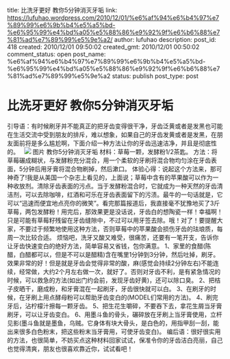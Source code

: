 title: 比洗牙更好 教你5分钟消灭牙垢
link: https://lufuhao.wordpress.com/2010/12/01/%e6%af%94%e6%b4%97%e7%89%99%e6%9b%b4%e5%a5%bd-%e6%95%99%e4%bd%a05%e5%88%86%e9%92%9f%e6%b6%88%e7%81%ad%e7%89%99%e5%9e%a2/
author: lufuhao
description: 
post_id: 418
created: 2010/12/01 09:50:02
created_gmt: 2010/12/01 00:50:02
comment_status: open
post_name: %e6%af%94%e6%b4%97%e7%89%99%e6%9b%b4%e5%a5%bd-%e6%95%99%e4%bd%a05%e5%88%86%e9%92%9f%e6%b6%88%e7%81%ad%e7%89%99%e5%9e%a2
status: publish
post_type: post

# 比洗牙更好 教你5分钟消灭牙垢

引导语：有时候刷牙并不能真正的把牙齿变得很干净，牙齿泛黄或者是发黑也可能在生活交流中受到朋友的排斥，难以想象，如果自己的牙齿发黄或者是发黑，在朋友面前将是多么尴尬啊，下面介绍一种方法让你的牙齿迅速洁净，并且是彻底性的。   ![](http://lufuhao.files.wordpress.com/2010/12/http_imgload-cgi.jpeg?w=300) 图片 教你5分钟消灭牙垢 材料：草莓一颗，发酵粉1/2茶匙。 方法：将草莓碾成糊状，与发酵粉充分混合，用一个柔软的牙刷将混合物均匀涂在牙齿表面，5分钟后用牙膏将混合物刷掉，然后漱口。 体验心得：说起这个方法来，那可神奇了!我是从美国一个杂志上看见的，上面说；草莓中含有的苹果酸可以作为一种收放剂。清除牙齿表面的污点。当于发酵粉混合时，它就成为一种天然的牙齿清洁剂，可以去除咖啡，红酒和可乐在牙齿表面留下的污渍。最牛的一句话就是，它可以“迅速而便宜地点亮你的微笑”。看完那篇报道后，我直接毫不犹豫地买了3斤草莓，两包发酵粉！用完后，那效果更是没话说，牙齿白的想陶瓷一样！幸福啊！ 只是可能有草莓籽残留在牙齿缝隙中，不过可以用牙签去除。哦！对了！要提醒大家，不要过于频繁地使用这种方法，否则草莓中的苹果酸会损伤牙齿的珐琅质，每周一次比较合适。 烦恼吧，洗牙又酸又难受，很痛苦，还要有一笔开支，告诉你让牙齿快速变白的绝好方法，简单容易又省钱，包你满意。 1、家里的食醋(陈醋，白醋都可以，但是不可以是醋精)含在嘴里1分钟到3分钟，然后吐掉，刷牙。效果非常的好！但是就是牙齿会觉得非常的酸，麻(感觉会持续2分钟左右)不能连续，经常做，大约2个月左右做一次，就好了。否则对牙齿不利，是有紧急情况的时候，可以救急的方法(如出门约会前，发现牙齿好黄)，还可以除口臭。 2、把桔子皮晒干，磨成粉，和牙膏混在一起刷牙，牙齿很快就可以白。 3、在刷牙的时候，在牙刷上用点酵母粉可以帮助牙齿变白的(MODEL们常用的方法)。 4、刷完牙后，沾柠檬汁擦每一颗牙齿。 5、把生花生嚼碎，不要吞下去，拿花生屑当牙膏刷牙，可以让牙齿变白。 6、用墨斗鱼的骨头，碾碎放在牙刷上当牙膏使用，立杆见影(墨斗鱼就是墨鱼，乌贼。它身体有块大骨头，是白色的，用指甲刮一刮，能出来很多白色粉末，把这些粉末当牙膏用，可使牙齿变白)。 编后语：很好很实用的方法，也很简单，不妨买点这种材料回家试试，保准令你的牙齿洁白亮丽，自己也觉得清爽，朋友也很喜欢靠近你，试试看吧！